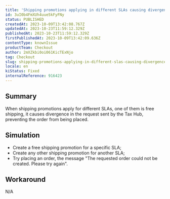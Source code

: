 ```yaml
---
title: 'Shipping promotions applying in different SLAs causing divergence in Tax Hub'
id: 3uI0b4FmXUh4uue5kFyFNy
status: PUBLISHED
createdAt: 2023-10-09T13:42:08.767Z
updatedAt: 2023-10-23T11:59:12.329Z
publishedAt: 2023-10-23T11:59:12.329Z
firstPublishedAt: 2023-10-09T13:42:09.636Z
contentType: knownIssue
productTeam: Checkout
author: 2mXZkbi0oi061KicTExNjo
tag: Checkout
slug: shipping-promotions-applying-in-different-slas-causing-divergence-in-tax-hub
locale: en
kiStatus: Fixed
internalReference: 916423
---
```


## Summary


When shipping promotions apply for different SLAs, one of them is free shipping, it causes divergence in the request sent by the Tax Hub, preventing the order from being placed.


##

## Simulation



- Create a free shipping promotion for a specific SLA;
- Create any other shipping promotion for another SLA;
- Try placing an order, the message "The requested order could not be created. Please try again".


##

## Workaround


N/A



